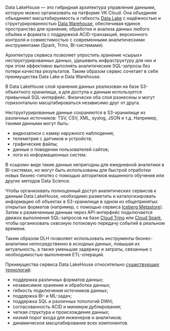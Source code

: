 Data LakeHouse — это гибридная архитектура управления данными, которую можно организовать на патформе VK Cloud. Она объединяе объединяет масштабируемость и гибкость [Data Lake](../compare/data-lake) с надёжностью и структурированностью [Data Warehouse](../compare/dwh), обеспечивая единое пространство для хранения, обработки и анализа данных любого объёма и формата с поддержкой ACID-транзакций, версионного контроля и совместимостью с современными аналитическими инструментами (Spark, Trino, BI-системами).

Архитектура сервиса позволяет упростить хранение «сырых» неструктурированных данных, удешевить инфраструктуру для них и при этом эффективно выполнять аналитические SQL-запросы без потери качества результатов. Таким образом сервис сочетает в себе преимущества Data Lake и Data Warehouse.

В Data LakeHouse слой хранения данных реализован на базе S3-объектного хранилища, а для доступа к данным используется привычный SQL-интерфейс. Физически оба слоя разнесены и могут горизонтально масштабироваться независимо друг от друга.

Неструктурированные данные сохраняются в S3-хранилище из различных источников: TSV, CSV, XML, syslog, JSON и т.д. Например, такими данными могут быть:

- видеозаписи с камер наружного наблюдения;
- телеметрия с датчиков и устройств;
- графические файлы;
- данные о поведении пользователей сайтов;
- логи из информационных систем.

В «сыром» виде такие данные непригодны для ежедневной аналитики в BI-системах, но могут быть использованы для быстрой отработки новых бизнес-гипотез с помощью алгоритмов машинного обучения или других методов Data Science.

Чтобы организовать полноценный доступ аналитических сервисов к данным Data LakeHouse, необходимо разметить и каталогизировать информацию об объектах в S3-хранилище в одном из общепринятых открытых форматов (например, с помощью сервиса [Iceberg Metastore]()). Затем к размеченным данным через API-интерфейс подключается движок выполнения SQL-запросов на базе [Cloud Trino](/ru/data-processing/trino) или [Cloud Spark](/ru/data-platform/spark), чтобы организовать сквозную потоковую передачу событий в реальном времени.

Таким образом DLH позволяет использовать инструменты бизнес-аналитики непосредственно в исходных данных, повышая их актуальность, а также уменьшая задержку и затраты, связанные с необходимостью выполнения ETL-операций.

Преимущества сервиса Data LakeHouse относительно [существующих технологий](../compare):

- поддержка различных форматов данных;
- независимое хранение и обработка данных;
- гибкость подключения источников данных;
- поддержка BI- и ML-задач;
- поддержка SQL и различных топологий DWH;
- согласованность ACID и минимум дублирования;
- четкая структура и происхождение данных;
- низкий порог входа для инженеров и аналитиков;
- динамическое масштабирование всех компонентов.
